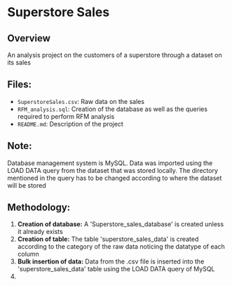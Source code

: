 # Superstore Sales

## Overview
An analysis project on the customers of a superstore through a dataset on its sales

## Files:
  - `SuperstoreSales.csv`: Raw data on the sales
  - `RFM_analysis.sql`: Creation of the database as well as the queries required to perform RFM analysis
  - `README.md`: Description of the project

## Note:
Database management system is MySQL. Data was imported using the LOAD DATA query from the dataset that was stored locally. The directory mentioned in the query has to be changed according to where the dataset will be stored

## Methodology:
1. **Creation of database:** A 'Superstore_sales_database' is created unless it already exists 
2. **Creation of table:** The table 'superstore_sales_data' is created according to the category of the raw data noticing the datatype of each column
3. **Bulk insertion of data:** Data from the .csv file is inserted into the 'superstore_sales_data' table using the LOAD DATA query of MySQL
4. 
